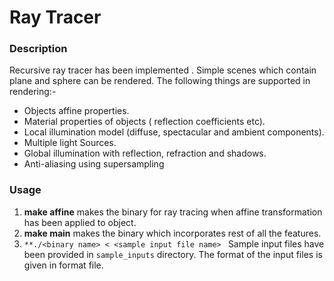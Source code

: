 Ray Tracer
==========

### Description
Recursive ray tracer has been implemented . Simple scenes which contain plane and sphere can be rendered. The following things are supported in rendering:-
* Objects affine properties.
* Material properties of objects ( reflection coefficients etc).
* Local illumination model (diffuse, spectacular and ambient components).
* Multiple light Sources.
* Global illumination with reflection, refraction and shadows.
* Anti-aliasing using supersampling

### Usage
1. **make affine** makes the binary for ray tracing when affine transformation has been applied to object.
2. **make main** makes the binary which incorporates rest of all the features. 
3. ``**./<binary name> < <sample input file name> ``
Sample input files have been provided in ``sample_inputs`` directory.
The format of the input files is given in format file.
